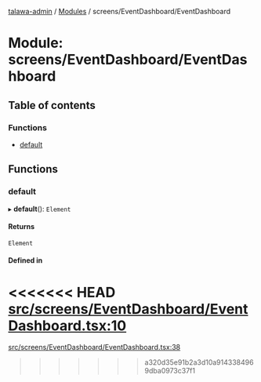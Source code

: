 [talawa-admin](../README.md) / [Modules](../modules.md) / screens/EventDashboard/EventDashboard

# Module: screens/EventDashboard/EventDashboard

## Table of contents

### Functions

- [default](screens_EventDashboard_EventDashboard.md#default)

## Functions

### default

▸ **default**(): `Element`

#### Returns

`Element`

#### Defined in

<<<<<<< HEAD
[src/screens/EventDashboard/EventDashboard.tsx:10](https://github.com/PalisadoesFoundation/talawa-admin/blob/12d9229/src/screens/EventDashboard/EventDashboard.tsx#L10)
=======
[src/screens/EventDashboard/EventDashboard.tsx:38](https://github.com/PalisadoesFoundation/talawa-admin/blob/b619a0d/src/screens/EventDashboard/EventDashboard.tsx#L38)
>>>>>>> a320d35e91b2a3d10a9143384969dba0973c37f1
